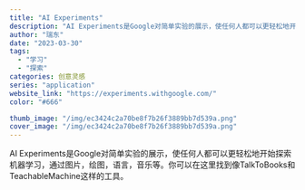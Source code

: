 ```yaml
---
title: "AI Experiments"
description: "AI Experiments是Google对简单实验的展示，使任何人都可以更轻松地开始探索机器学习，通过图片，绘图，语言"
author: "瑞东"
date: "2023-03-30"
tags:
  - "学习"
  - "探索"
categories: 创意灵感
series: "application"
website_link: "https://experiments.withgoogle.com/"
color: "#666"

thumb_image: "/img/ec3424c2a70be8f7b26f3889bb7d539a.png"
cover_image: "/img/ec3424c2a70be8f7b26f3889bb7d539a.png"
---
```


AI Experiments是Google对简单实验的展示，使任何人都可以更轻松地开始探索机器学习，通过图片，绘图，语言，音乐等。你可以在这里找到像TalkToBooks和TeachableMachine这样的工具。 